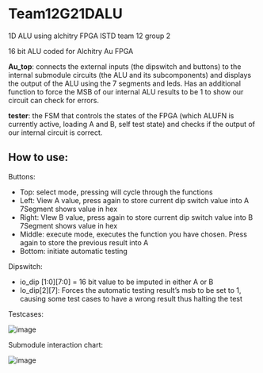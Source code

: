 # Team12G21DALU

 1D ALU using alchitry FPGA ISTD team 12 group 2

16 bit ALU coded for Alchitry Au FPGA

**Au_top**: connects the external inputs (the dipswitch and buttons) to the internal submodule circuits (the ALU and its subcomponents) and displays the output of the ALU using the 7 segments and leds. 
Has an additional function to force the MSB of our internal ALU results to be 1 to show our circuit can check for errors.

**tester**:  the FSM that controls the states of the FPGA (which ALUFN is currently active, loading A and B, self test state) and checks if the output of our internal circuit is correct.

## How to use:

Buttons: 

* Top: select mode, pressing will cycle through the functions
* Left: View A value, press again to store current dip switch value into A
  7Segment shows value in hex
* Right: VIew B value, press again to store current dip switch value into B
  7Segment shows value in hex
* Middle: execute mode, executes the function you have chosen.
  Press again to store the previous result into A
* Bottom: initiate automatic testing

Dipswitch:

* io_dip \[1:0][7:0] = 16 bit value to be imputed in either A or B
* Io_dip\[2][7]: Forces the automatic testing result’s msb to be set  to 1, causing some test cases to have a wrong result thus halting the test

Testcases:

![image](https://user-images.githubusercontent.com/56643991/98290603-dc106a80-1fe4-11eb-8c80-357897b9957c.png)


Submodule interaction chart:

![image](https://user-images.githubusercontent.com/56643991/98290695-f8aca280-1fe4-11eb-817d-b78a7e34ed06.png)

